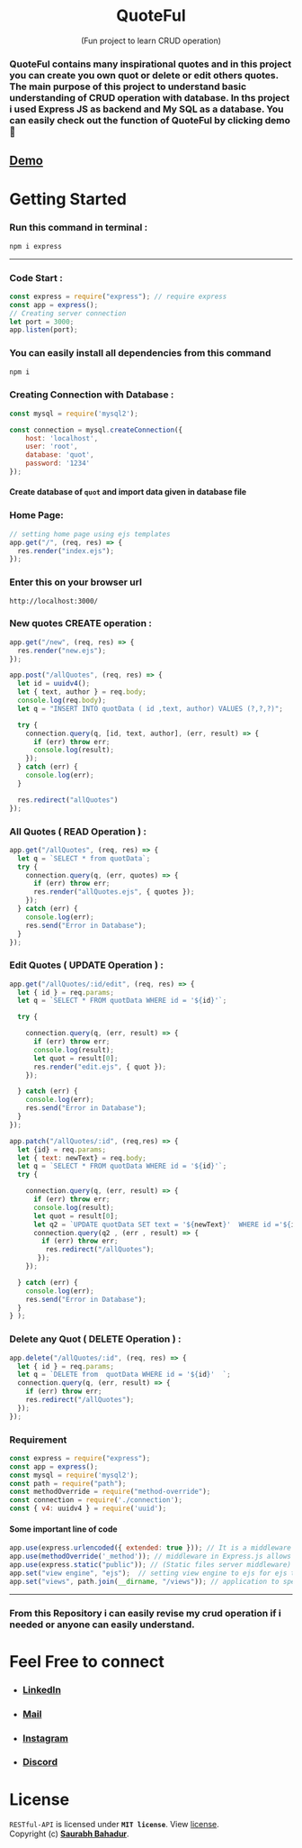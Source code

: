 <h1 align="center" > QuoteFul </h1> <p align="center"> (Fun project to learn CRUD operation)</p>

### QuoteFul contains many inspirational quotes and in this project you can create you own quot or delete or edit others quotes. The main purpose of this project to understand basic understanding of CRUD operation with database. In ths project i used Express JS as backend and My SQL as a database. You can easily check out the function of QuoteFul by clicking demo 🤗


## [Demo](https://www.linkedin.com/posts/saurabhbahadur_mernstack-mernstackdevelopment-nodejs-activity-7138888918044762113-D8Yk?utm_source=share&utm_medium=member_desktop)


# Getting Started

### Run this command in terminal :
```ruby
npm i express
```
---
### Code Start :
```js
const express = require("express"); // require express 
const app = express();
// Creating server connection 
let port = 3000;
app.listen(port);
```

### You can easily install all dependencies from this command
```js
npm i
```

### Creating Connection with Database :
```js
const mysql = require('mysql2');

const connection = mysql.createConnection({
    host: 'localhost',
    user: 'root',
    database: 'quot',
    password: '1234'
});
```

#### Create database of `quot` and import data given in database file

   ### Home Page:
```js
// setting home page using ejs templates
app.get("/", (req, res) => {
  res.render("index.ejs");
});
```
### Enter this on your browser url 
```
http://localhost:3000/
```

### New quotes CREATE operation :
```js
app.get("/new", (req, res) => {
  res.render("new.ejs");
});

app.post("/allQuotes", (req, res) => {
  let id = uuidv4();
  let { text, author } = req.body;
  console.log(req.body);
  let q = "INSERT INTO quotData ( id ,text, author) VALUES (?,?,?)";

  try {
    connection.query(q, [id, text, author], (err, result) => {
      if (err) throw err;
      console.log(result);
    });
  } catch (err) {
    console.log(err);
  }

  res.redirect("allQuotes")
});
```

### All Quotes ( READ Operation ) :
```js
app.get("/allQuotes", (req, res) => {
  let q = `SELECT * from quotData`;
  try {
    connection.query(q, (err, quotes) => {
      if (err) throw err;
      res.render("allQuotes.ejs", { quotes });
    });
  } catch (err) {
    console.log(err);
    res.send("Error in Database");
  }
});
```

### Edit Quotes ( UPDATE Operation ) :
```js
app.get("/allQuotes/:id/edit", (req, res) => {
  let { id } = req.params;
  let q = `SELECT * FROM quotData WHERE id = '${id}'`;

  try {

    connection.query(q, (err, result) => {
      if (err) throw err;
      console.log(result);
      let quot = result[0];
      res.render("edit.ejs", { quot });
    });

  } catch (err) {
    console.log(err);
    res.send("Error in Database");
  }
});

app.patch("/allQuotes/:id", (req,res) => {
  let {id} = req.params;
  let { text: newText} = req.body;
  let q = `SELECT * FROM quotData WHERE id = '${id}'`;
  try {

    connection.query(q, (err, result) => {
      if (err) throw err;
      console.log(result);
      let quot = result[0];
      let q2 = `UPDATE quotData SET text = '${newText}'  WHERE id ='${id}' `;
      connection.query(q2 , (err , result) => {
        if (err) throw err;
         res.redirect("/allQuotes");
       });
    });

  } catch (err) {
    console.log(err);
    res.send("Error in Database");
  }
} );

```
### Delete any Quot ( DELETE Operation ) :
```js
app.delete("/allQuotes/:id", (req, res) => {
  let { id } = req.params;
  let q = `DELETE from  quotData WHERE id = '${id}'  `;
  connection.query(q, (err, result) => {
    if (err) throw err;
    res.redirect("/allQuotes");
  });
});
```

### Requirement
```js
const express = require("express");
const app = express();
const mysql = require('mysql2');
const path = require("path");
const methodOverride = require("method-override");
const connection = require('./connection');
const { v4: uuidv4 } = require('uuid');
```

#### Some important line of code
```js
app.use(express.urlencoded({ extended: true })); // It is a middleware used to parse incoming requests with URL-encoded payloads.
app.use(methodOverride('_method')); // middleware in Express.js allows you to use HTTP verbs such as PUT or DELETE in places where the client doesn't support it
app.use(express.static("public")); // (Static files server middleware) setting directory for css and js files 
app.set("view engine", "ejs");  // setting view engine to ejs for ejs templates
app.set("views", path.join(__dirname, "/views")); // application to specify the directory where the application's views (templates) are located
```
***
### From this Repository i can easily revise my crud operation if i needed or anyone can easily understand.

# Feel Free to connect
+ ### [LinkedIn](https://www.linkedin.com/in/saurabhbahadur) 
+ ### [Mail](mailto:singhsaurabhbahadur@gmail.com)
+ ### [Instagram](https://www.instagram.com/saurabhbahadur_)
+ ### [Discord](https://discord.gg/aQR27Bg7de)

# License

`RESTful-API` is licensed under **`MIT license`**. View [license](https://github.com/saurabhbahadur/quoteful/blob/main/LICENSE).<br>
Copyright (c) [**Saurabh Bahadur**](https://github.com/saurabhbahadur).

